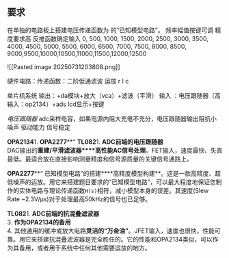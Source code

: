 ## 要求
在单独的电路板上搭建电压传递函数为 的“已知模型电路”。
频率幅值按键可调
精度要求高
反推函数确定输入
	0, 500, 1000, 1500, 2000, 2500, 3000, 3500, 4000, 4500, 5000, 5500, 6000, 6500, 7000, 7500, 8000, 8500, 9000,9500,10000,10500,11000,11500,12000,12500

	
![[Pasted image 20250731203808.png]]

硬件电路：传递函数：二阶低通滤波
	运放 r l c

单片机系统
	输出：+da模块+放大（vca）+滤波（平滑）
	输入 ：电压跟随器（高输入：op2134）+ads
	lcd显示+按键

*电压跟随器*
adc采样电容，如果电源内阻大充电不充分，电压跟随器输出阻抗小
噪声
驱动能力
信号稳定

**OPA2134**1. **OPA2277****“ **TL082**1. 
**ADC前端的电压跟随器**  
DAC输出的**重建/平滑滤波器****高性能AC信号处理**。FET输入，速度最快、失真最低。最适合放在直接影响测量精度和信号源质量的关键信号通路上。

**OPA2277****“
已知模型电路”的搭建****高精度模型构建**。这是一款高精度、超低噪声的运放。用它来搭建题目要求的“已知模型电路”，可以最大程度地保证您制作的实体电路与理论传递函数`H(s)`相符，减小模型本身的误差。其速度(Slew Rate ~2.3V/µs)对于处理最高50kHz的信号也已足够。

**TL082**1. 
**ADC前端的抗混叠滤波器**  
3. **作为OPA2134的备用**  
4. 其他通用的缓冲或放大电路**灵活的“万金油”**。JFET输入，速度也很快，性能可靠。用它来搭建抗混叠滤波器是完全胜任的。它的性能和OPA2134类似，可以作为其备用，或者用于系统中任何其他需要运放的地方。


